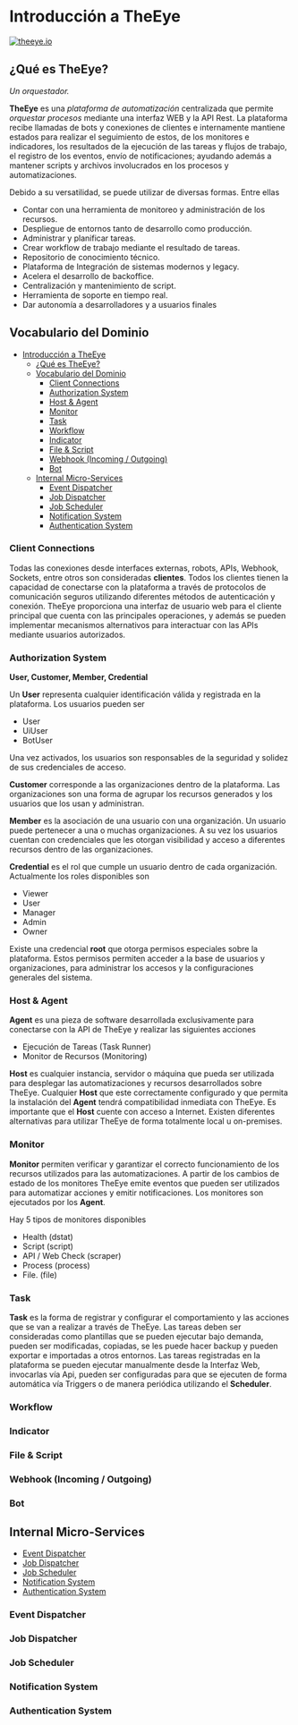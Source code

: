 # Introducción a TheEye

[![theeye.io](images/logo-theeye-theOeye-logo.png)](https://theeye.io/en/index.html)

## ¿Qué es TheEye?

*Un orquestador.*

**TheEye** es una *plataforma de automatización* centralizada que permite *orquestar procesos* mediante una interfaz WEB y la API Rest. La plataforma recibe llamadas de bots y conexiones de clientes e internamente mantiene estados para realizar el seguimiento de estos, de los monitores e indicadores, los resultados de la ejecución de las tareas y flujos de trabajo, el registro de los eventos, envío de notificaciones; ayudando además a mantener scripts y archivos involucrados en los procesos y automatizaciones. 

Debido a su versatilidad, se puede utilizar de diversas formas. Entre ellas 

* Contar con una herramienta de monitoreo y administración de los recursos. 
* Despliegue de entornos tanto de desarrollo como producción. 
* Administrar y planificar tareas. 
* Crear workflow de trabajo mediante el resultado de tareas.
* Repositorio de conocimiento técnico.
* Plataforma de Integración de sistemas modernos y legacy.
* Acelera el desarrollo de backoffice.
* Centralización y mantenimiento de script.
* Herramienta de soporte en tiempo real.
* Dar autonomía a desarrolladores y a usuarios finales

## Vocabulario del Dominio

- [Introducción a TheEye](#introducción-a-theeye)
  - [¿Qué es TheEye?](#qué-es-theeye)
  - [Vocabulario del Dominio](#vocabulario-del-dominio)
    - [Client Connections](#client-connections)
    - [Authorization System](#authorization-system)
    - [Host & Agent](#host--agent)
    - [Monitor](#monitor)
    - [Task](#task)
    - [Workflow](#workflow)
    - [Indicator](#indicator)
    - [File & Script](#file--script)
    - [Webhook (Incoming / Outgoing)](#webhook-incoming--outgoing)
    - [Bot](#bot)
  - [Internal Micro-Services](#internal-micro-services)
    - [Event Dispatcher](#event-dispatcher)
    - [Job Dispatcher](#job-dispatcher)
    - [Job Scheduler](#job-scheduler)
    - [Notification System](#notification-system)
    - [Authentication System](#authentication-system)

### Client Connections

Todas las conexiones desde interfaces externas, robots, APIs, Webhook, Sockets, entre otros son consideradas **clientes**. Todos los clientes tienen la capacidad de conectarse con la plataforma a través de protocolos de comunicación seguros utilizando diferentes métodos de autenticación y conexión. TheEye proporciona una interfaz de usuario web para el cliente principal que cuenta con las principales operaciones, y además se pueden implementar mecanismos alternativos para interactuar con las APIs mediante usuarios autorizados.

### Authorization System

**User, Customer, Member, Credential**

Un **User** representa cualquier identificación válida y registrada en la plataforma. Los usuarios pueden ser 

- User
- UiUser
- BotUser

Una vez activados, los usuarios son responsables de la seguridad y solidez de sus credenciales de acceso.

**Customer** corresponde a las organizaciones dentro de la plataforma. Las organizaciones son una forma de agrupar los recursos generados y los usuarios que los usan y administran.

**Member** es la asociación de una usuario con una organización. Un usuario puede pertenecer a una o muchas organizaciones. A su vez los usuarios cuentan con credenciales que les otorgan visibilidad y acceso a diferentes recursos dentro de las organizaciones.

**Credential** es el rol que cumple un usuario dentro de cada organización. Actualmente los roles disponibles son 

- Viewer
- User
- Manager
- Admin
- Owner

Existe una credencial **root** que otorga permisos especiales sobre la plataforma. Estos permisos permiten acceder a la base de usuarios y organizaciones, para administrar los accesos y la configuraciones generales del sistema. 

### Host & Agent

**Agent** es una pieza de software desarrollada exclusivamente para conectarse con la API de TheEye y realizar las siguientes acciones

- Ejecución de Tareas (Task Runner)
- Monitor de Recursos (Monitoring)

**Host** es cualquier instancia, servidor o máquina que pueda ser utilizada para desplegar las automatizaciones y recursos desarrollados sobre TheEye. Cualquier **Host** que este correctamente configurado y que permita la instalación del **Agent** tendrá compatibilidad inmediata con TheEye. Es importante que el **Host** cuente con acceso a Internet. Existen diferentes alternativas para utilizar TheEye de forma totalmente local u on-premises.

### Monitor

**Monitor** permiten verificar y garantizar el correcto funcionamiento de los recursos utilizados para las automatizaciones. A partir de los cambios de estado de los monitores TheEye emite eventos que pueden ser utilizados para automatizar acciones y emitir notificaciones. Los monitores son ejecutados por los **Agent**.

Hay 5 tipos de monitores disponibles 

- Health (dstat)
- Script (script)
- API / Web Check (scraper)
- Process (process) 
- File. (file)


### Task

**Task** es la forma de registrar y configurar el comportamiento y las acciones que se van a realizar a través de TheEye. Las tareas deben ser consideradas como plantillas que se pueden ejecutar bajo demanda, pueden ser modificadas, copiadas, se les puede hacer backup y pueden exportar e importadas a otros entornos. Las tareas registradas en la plataforma se pueden ejecutar manualmente desde la Interfaz Web, invocarlas vía Api, pueden ser configuradas para que se ejecuten de forma automática vía Triggers o de manera periódica utilizando el **Scheduler**. 

### Workflow

### Indicator

### File & Script

### Webhook (Incoming / Outgoing)

### Bot

## Internal Micro-Services

- [Event Dispatcher](#Event-Dispatcher)
- [Job Dispatcher](#Job-Dispatcher)
- [Job Scheduler](#Job-Scheduler)
- [Notification System](#Notification-System)
- [Authentication System](#Authentication-System)

### Event Dispatcher

### Job Dispatcher

### Job Scheduler

### Notification System

### Authentication System
